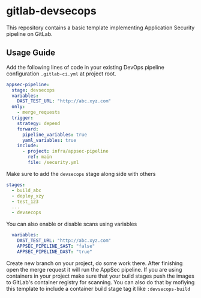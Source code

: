 # gitlab-devsecops
This repository contains a basic template implementing Application Security pipeline on GitLab.

## Usage Guide

Add the following lines of code in your existing DevOps pipeline configuration `.gitlab-ci.yml` at project root.

```yml
appsec-pipeline:
  stage: devsecops
  variables:
    DAST_TEST_URL: "http://abc.xyz.com"
  only:
    - merge_requests
  trigger:
    strategy: depend
    forward:
      pipeline_variables: true
      yaml_variables: true
    include:
      - project: infra/appsec-pipeline
        ref: main
        file: /security.yml
```

Make sure to add the `devsecops` stage along side with others

```yml
stages:
  - build_abc
  - deploy_xzy
  - test_123
  ...
  - devsecops
```

You can also enable or disable scans using variables

```yml
  variables:
    DAST_TEST_URL: "http://abc.xyz.com"
    APPSEC_PIPELINE_SAST: "false"
    APPSEC_PIPELINE_DAST: "true"
```

Create new branch on your project, do some work there. After finishing open the merge request it will run the AppSec pipeline. If you are using containers in your project make sure that your build stages push the images to GitLab's container registry for scanning. You can also do that by mofiying this template to include a container build stage tag it like `:devsecops-build`